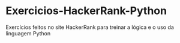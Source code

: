# Exercicios-HackerRank-Python
Exercícios feitos no site HackerRank para treinar a lógica e o uso da linguagem Python
